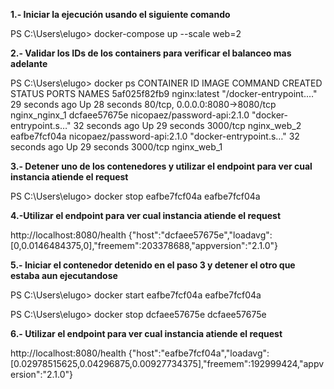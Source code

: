 **1.- Iniciar la ejecución usando el siguiente comando**

PS C:\Users\elugo> docker-compose up --scale web=2

**2.- Validar los IDs de los containers para verificar el balanceo mas adelante**

PS C:\Users\elugo> docker ps
CONTAINER ID   IMAGE                         COMMAND                  CREATED          STATUS          PORTS                            NAMES
5af025f82fb9   nginx:latest                  "/docker-entrypoint.…"   29 seconds ago   Up 28 seconds   80/tcp, 0.0.0.0:8080->8080/tcp   nginx_nginx_1
dcfaee57675e   nicopaez/password-api:2.1.0   "docker-entrypoint.s…"   32 seconds ago   Up 29 seconds   3000/tcp                         nginx_web_2
eafbe7fcf04a   nicopaez/password-api:2.1.0   "docker-entrypoint.s…"   32 seconds ago   Up 29 seconds   3000/tcp                         nginx_web_1

**3.- Detener uno de los contenedores y utilizar el endpoint para ver cual instancia atiende el request**

PS C:\Users\elugo> docker stop eafbe7fcf04a
eafbe7fcf04a

**4.-Utilizar el endpoint para ver cual instancia atiende el request**

http://localhost:8080/health
{"host":"dcfaee57675e","loadavg":[0,0.0146484375,0],"freemem":203378688,"appversion":"2.1.0"}

**5.- Iniciar el contenedor detenido en el paso 3 y detener el otro que estaba aun ejecutandose**

PS C:\Users\elugo> docker start eafbe7fcf04a
eafbe7fcf04a

PS C:\Users\elugo> docker stop dcfaee57675e
dcfaee57675e

**6.- Utilizar el endpoint para ver cual instancia atiende el request**

http://localhost:8080/health
{"host":"eafbe7fcf04a","loadavg":[0.02978515625,0.04296875,0.00927734375],"freemem":192999424,"appversion":"2.1.0"}



